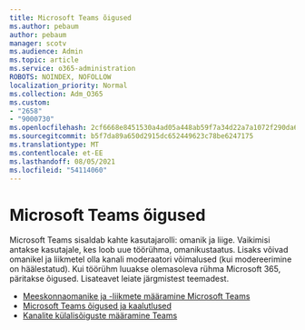 ```yaml
---
title: Microsoft Teams õigused
ms.author: pebaum
author: pebaum
manager: scotv
ms.audience: Admin
ms.topic: article
ms.service: o365-administration
ROBOTS: NOINDEX, NOFOLLOW
localization_priority: Normal
ms.collection: Adm_O365
ms.custom:
- "2658"
- "9000730"
ms.openlocfilehash: 2cf6668e8451530a4ad05a448ab59f7a34d22a7a1072f290da6c5a248ab0c433
ms.sourcegitcommit: b5f7da89a650d2915dc652449623c78be6247175
ms.translationtype: MT
ms.contentlocale: et-EE
ms.lasthandoff: 08/05/2021
ms.locfileid: "54114060"
---
```

# <a name="microsoft-teams-permissions"></a>Microsoft Teams õigused

Microsoft Teams sisaldab kahte kasutajarolli: omanik ja liige. Vaikimisi antakse kasutajale, kes loob uue töörühma, omanikustaatus. Lisaks võivad omanikel ja liikmetel olla kanali moderaatori võimalused (kui modereerimine on häälestatud). Kui töörühm luuakse olemasoleva rühma Microsoft 365, päritakse õigused. Lisateavet leiate järgmistest teemadest.

- [Meeskonnaomanike ja -liikmete määramine Microsoft Teams](https://docs.microsoft.com/microsoftteams/assign-roles-permissions)
- [Microsoft Teams õigused ja kaalutlused](https://docs.microsoft.com/microsoftteams/app-permissions)
- [Kanalite külalisõiguste määramine Teams](https://support.office.com/article/4756c468-2746-4bfd-a582-736d55fcc169)
